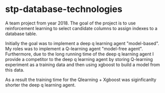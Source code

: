 # stp-database-technologies

A team project from year 2018. The goal of the project is to use reinforcement learning to select candidate columns to assign indexes to a database table.

Initially the goal was to implement a deep q learning agent "model-based".
My roles was to implement a Q-learning agent "model-free agent". Furthermore, due to the long running time of the deep q learning agent I provide a competitor to the deep q learning agent by
storing Q-learning experiment as a training data and then using xgboost to build a model from this data.

As a result the training time for the Qlearning + Xgboost was siginficanlty shorter the deep q learning agent.
